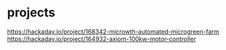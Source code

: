 # projects

https://hackaday.io/project/168342-microwth-automated-microgreen-farm
https://hackaday.io/project/164932-axiom-100kw-motor-controller
